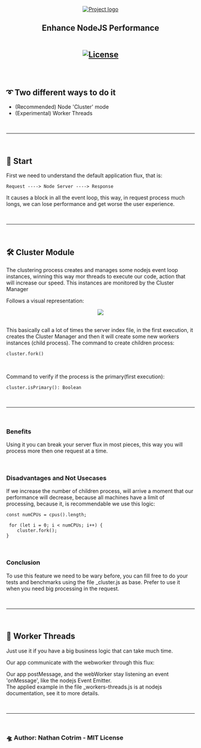 <p align="center">
  <a href="" rel="noopener">
 <img src="https://www.luby.com.br/wp-content/uploads/2020/11/nodejs-luby.png" alt="Project logo"></a>
</p>

<h2 align="center"> Enhance NodeJS Performance
<div align="center">
<br>

[![License](https://img.shields.io/badge/license-MIT-blue.svg)](/LICENSE)

</div>

<br>

## ➰ Two different ways to do it

- (Recommended) Node 'Cluster' mode
- (Experimental) Worker Threads
  
<br>
<hr>
<br>

## 🐊 Start

First we need to understand the default application flux, that is:

```
Request ----> Node Server ----> Response
```

It causes a block in all the event loop, this way, in request process much longs, we can lose performance and get worse the user experience.

<br>
<hr>
<br>

## 🛠️ Cluster Module

The clustering process creates and manages some nodejs event loop instances, winning this way mor threads to execute our code, action that will increase our speed. This instances are monitored by the Cluster Manager

Follows a visual representation:

<div align="center">
<img src="https://miro.medium.com/max/412/1*1dzWfKzhph6oFhPjqj6x2g.png">
</div>

<br>

This basically call a lot of times the server index file, in the first execution, it creates the Cluster Manager and then it will create some new workers instances (child process). The command to create children process: 

```
cluster.fork()
```

<br>

Command to verify if the process is the primary(first execution):

```
cluster.isPrimary(): Boolean
```

<br>
<hr>
<br>

### Benefits
Using it you can break your server flux in most pieces, this way you will process more then one request at a time.

<br>


### Disadvantages and Not Usecases
If we increase the number of children process, will arrive a moment that our performance will decrease, because all machines have a limit of processing, because it, is recommendable we use this logic:

```
const numCPUs = cpus().length;

 for (let i = 0; i < numCPUs; i++) {
    cluster.fork();
}
```

<br>

### Conclusion
To use this feature we need to be wary before, you can fill free to do your tests and benchmarks using the file _cluster.js as base. Prefer to use it when you need big processing in the request.

<br>
<hr>
<br>

## 🔨 Worker Threads
Just use it if you have a big business logic that can take much time.

Our app communicate with the webworker through this flux:

Our app postMessage, and the webWorker stay listening an event 'onMessage', like the nodejs Event Emitter. <br>
The applied example in the file _workers-threads.js is at nodejs documentation, see it to more details.

<br>
<hr>
<br>

### 🛸 Author: Nathan Cotrim - MIT License
